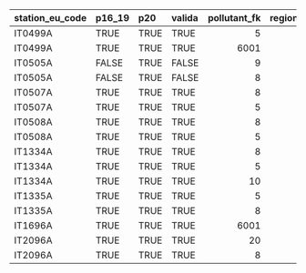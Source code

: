 

|station_eu_code |p16_19 |p20  |valida | pollutant_fk| region_id|regione    |provincia |
|:---------------|:------|:----|:------|------------:|---------:|:----------|:---------|
|IT0499A         |TRUE   |TRUE |TRUE   |            5|        41|PA_BOLZANO |Bolzano   |
|IT0499A         |TRUE   |TRUE |TRUE   |         6001|        41|PA_BOLZANO |Bolzano   |
|IT0505A         |FALSE  |TRUE |FALSE  |            9|        41|PA_BOLZANO |Bolzano   |
|IT0505A         |FALSE  |TRUE |FALSE  |            8|        41|PA_BOLZANO |Bolzano   |
|IT0507A         |TRUE   |TRUE |TRUE   |            8|        41|PA_BOLZANO |Bolzano   |
|IT0507A         |TRUE   |TRUE |TRUE   |            5|        41|PA_BOLZANO |Bolzano   |
|IT0508A         |TRUE   |TRUE |TRUE   |            8|        41|PA_BOLZANO |Bolzano   |
|IT0508A         |TRUE   |TRUE |TRUE   |            5|        41|PA_BOLZANO |Bolzano   |
|IT1334A         |TRUE   |TRUE |TRUE   |            8|        41|PA_BOLZANO |Bolzano   |
|IT1334A         |TRUE   |TRUE |TRUE   |            5|        41|PA_BOLZANO |Bolzano   |
|IT1334A         |TRUE   |TRUE |TRUE   |           10|        41|PA_BOLZANO |Bolzano   |
|IT1335A         |TRUE   |TRUE |TRUE   |            5|        41|PA_BOLZANO |Bolzano   |
|IT1335A         |TRUE   |TRUE |TRUE   |            8|        41|PA_BOLZANO |Bolzano   |
|IT1696A         |TRUE   |TRUE |TRUE   |         6001|        41|PA_BOLZANO |Bolzano   |
|IT2096A         |TRUE   |TRUE |TRUE   |           20|        41|PA_BOLZANO |Bolzano   |
|IT2096A         |TRUE   |TRUE |TRUE   |            8|        41|PA_BOLZANO |Bolzano   |
